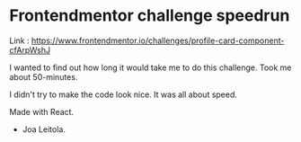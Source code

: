 # Frontendmentor challenge speedrun
Link : https://www.frontendmentor.io/challenges/profile-card-component-cfArpWshJ

I wanted to find out how long it would take me to do this challenge. 
Took me about 50-minutes.

I didn't try to make the code look nice. It was all about speed.

Made with React.

- Joa Leitola.
